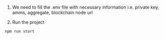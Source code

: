 1. We need to fill the .env file with necessary information i.e. private key, amms, aggregate, blockchain node url

2. Run the project
```
npm run start
```

